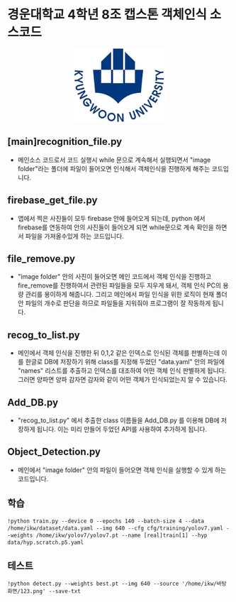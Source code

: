 # 경운대학교 4학년 8조 캡스톤 객체인식 소스코드

<div align="center">
    <a href="./">
        <img src="./ikw.png" width="40%"/>
    </a>
</div>

## [main]recognition_file.py
- 메인소스 코드로서 코드 실행시 while 문으로 계속해서 실행되면서 "image folder"라는 폴더에 파일이 들어오면 인식해서 객체인식을 진행하게 해주는 코드입니다.

## firebase_get_file.py
- 앱에서 찍은 사진들이 모두 firebase 안에 들어오게 되는데, python 에서 firebase를 연동하여 안의 사진들이 들어오게 되면 while문으로 계속 확인을 하면서 파일을 가져올수있게 하는 코드입니다.

## file_remove.py
- "image folder" 안의 사진이 들어오면 메인 코드에서 객체 인식을 진행하고 fire_remove를 진행하여서 관련된 파일들을 모두 지우게 돼서, 객체 인식 PC의 용량 관리를 용이하게 해줍니다. 그리고 메인에서 파일 인식을 위한 로직이 현재 폴더 안 파일의 개수로 판단을 하므로 파일들을 지워줘야 프로그램이 잘 작동하게 됩니다.

## recog_to_list.py
- 메인에서 객체 인식을 진행한 뒤 0,1,2 같은 인덱스로 인식된 객체를 판별하는데 이를 한글로 DB에 저장하기 위해 class를 지정해 두었던 "data.yaml" 안의 파일에 "names" 리스트를 추출하고 인덱스를 대조하여 어떤 객체 인식 판별하게 됩니다. 그러면 양파면 양파 감자면 감자와 같이 어떤 객체가 인식되었는지 알 수 있습니다.

## Add_DB.py
- "recog_to_list.py" 에서 추출한 class 이름들을 Add_DB.py 를 이용해 DB에 저장하게 됩니다. 이는 미리 만들어 두었던 API를 사용하여 추가하게 됩니다.

## Object_Detection.py
- 메인에서 "image folder" 안의 파일이 들어오면 객체 인식을 실행할 수 있게 하는 코드입니다.



## 학습
``` shell
!python train.py --device 0 --epochs 140 --batch-size 4 --data /home/ikw/dataset/data.yaml --img 640 --cfg cfg/training/yolov7.yaml --weights /home/ikw/yolov7/yolov7.pt --name [real]train[1] --hyp data/hyp.scratch.p5.yaml
```

## 테스트
``` shell
!python detect.py --weights best.pt --img 640 --source '/home/ikw/바탕화면/123.png' --save-txt 
```
